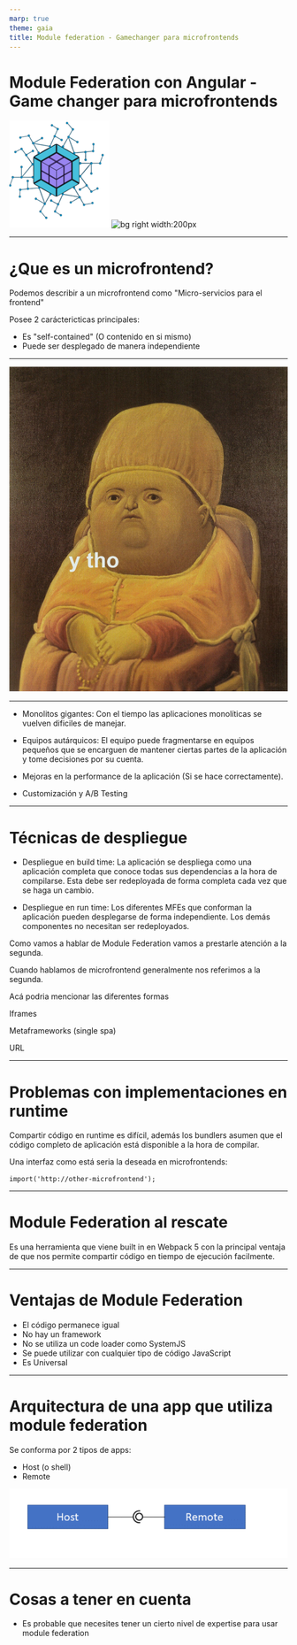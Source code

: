 ```yaml
---
marp: true
theme: gaia
title: Module federation - Gamechanger para microfrontends
---
```


<style>
section {
  background: #808080;
  color: white;
}
</style>

# Module Federation con Angular - Game changer para microfrontends

![bg right width:200px](./images/module_federation.png)
![bg right width:200px](https://w7.pngwing.com/pngs/752/651/png-transparent-angularjs-vue-js-others-angle-rectangle-triangle-thumbnail.png)

---

# ¿Que es un microfrontend?

Podemos describir a un microfrontend como "Micro-servicios para el frontend"

Posee 2 caráctericticas principales:

- Es "self-contained" (O contenido en si mismo)
- Puede ser desplegado de manera independiente

---

![bg](./images/y_tho.jpeg)

---

- Monolitos gigantes: Con el tiempo las aplicaciones monolíticas se vuelven dificiles de manejar.
- Equipos autárquicos: El equipo puede fragmentarse en equipos pequeños que se encarguen de mantener ciertas partes de la aplicación y tome decisiones por su cuenta.
- Mejoras en la performance de la aplicación (Si se hace correctamente).

- Customización y A/B Testing

---


# Técnicas de despliegue

- Despliegue en build time: La aplicación se despliega como una aplicación completa que conoce todas sus dependencias a la hora de compilarse. Esta debe ser redeployada de forma completa cada vez que se haga un cambio.

- Despliegue en run time: Los diferentes MFEs que conforman la aplicación pueden desplegarse de forma independiente. Los demás componentes no necesitan ser redeployados.

Como vamos a hablar de Module Federation vamos a prestarle atención a la segunda.

Cuando hablamos de microfrontend generalmente nos referimos a la segunda.

Acá podria mencionar las diferentes formas

Iframes

Metaframeworks (single spa)

URL

---

# Problemas con implementaciones en runtime

Compartir código en runtime es difícil, además los bundlers asumen que el código completo de aplicación está disponible a la hora de compilar.

Una interfaz como está seria la deseada en microfrontends:

```
import('http://other-microfrontend');
```

---

# Module Federation al rescate

Es una herramienta que viene built in en Webpack 5 con la principal ventaja de que nos permite compartir código en tiempo de ejecución facilmente.



---

# Ventajas de Module Federation

- El código permanece igual
- No hay un framework
- No se utiliza un code loader como SystemJS
- Se puede utilizar con cualquier tipo de código JavaScript
- Es Universal

---

# Arquitectura de una app que utiliza module federation

Se conforma por 2 tipos de apps:
- Host (o shell)
- Remote

![width: 400px](./images/host_remote_dependency.png)

---

# Cosas a tener en cuenta

- Es probable que necesites tener un cierto nivel de expertise para usar module federation
